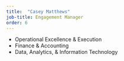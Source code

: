 ```yaml
---
title:  "Casey Matthews"
job-title: Engagement Manager
order: 6
---
```

- Operational Excellence & Execution
- Finance & Accounting
- Data, Analytics, & Information Technology
